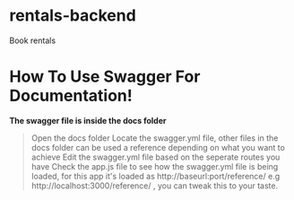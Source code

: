 # rentals-backend

Book rentals

# How To Use Swagger For Documentation!

**The swagger file is inside the docs folder**

> Open the docs folder
> Locate the swagger.yml file, other files in the docs folder can be used a reference depending on what you want to achieve
> Edit the swagger.yml file based on the seperate routes you have
> Check the app.js file to see how the swagger.yml file is being loaded, for this app it's loaded as http://baseurl:port/reference/ e.g http://localhost:3000/reference/ , you can tweak this to your taste.

